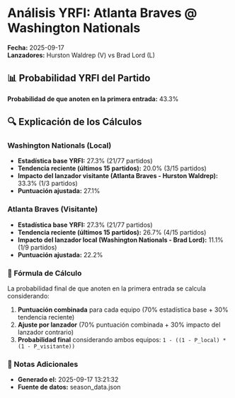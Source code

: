 # Análisis YRFI: Atlanta Braves @ Washington Nationals

**Fecha:** 2025-09-17  
**Lanzadores:** Hurston Waldrep (V) vs Brad Lord (L)

## 📊 Probabilidad YRFI del Partido

**Probabilidad de que anoten en la primera entrada:** 43.3%

## 🔍 Explicación de los Cálculos

### Washington Nationals (Local)
- **Estadística base YRFI:** 27.3% (21/77 partidos)
- **Tendencia reciente (últimos 15 partidos):** 20.0% (3/15 partidos)
- **Impacto del lanzador visitante (Atlanta Braves - Hurston Waldrep):** 33.3% (1/3 partidos)
- **Puntuación ajustada:** 27.1%

### Atlanta Braves (Visitante)
- **Estadística base YRFI:** 27.3% (21/77 partidos)
- **Tendencia reciente (últimos 15 partidos):** 26.7% (4/15 partidos)
- **Impacto del lanzador local (Washington Nationals - Brad Lord):** 11.1% (1/9 partidos)
- **Puntuación ajustada:** 22.2%

### 📝 Fórmula de Cálculo

La probabilidad final de que anoten en la primera entrada se calcula considerando:
1. **Puntuación combinada** para cada equipo (70% estadística base + 30% tendencia reciente)
2. **Ajuste por lanzador** (70% puntuación combinada + 30% impacto del lanzador contrario)
3. **Probabilidad final** considerando ambos equipos: `1 - ((1 - P_local) * (1 - P_visitante))`

### 📌 Notas Adicionales

- **Generado el:** 2025-09-17 13:21:32
- **Fuente de datos:** season_data.json
